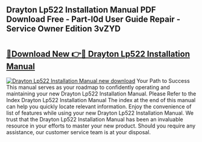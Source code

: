 ## Drayton Lp522 Installation Manual PDF Download Free - Part-l0d User Guide Repair - Service Owner Edition 3vZYD

# <h2><a href="http://cf11395.oget.top/?id=Drayton+Lp522+Installation+Manual">🔗Download New 👉🔴 Drayton Lp522 Installation Manual</a></h2>

[![Drayton Lp522 Installation Manual new download](https://i.imgur.com/5g1atiW.png)](http://cf11395.oget.top/?id=Drayton+Lp522+Installation+Manual)
Your Path to Success This manual serves as your roadmap to confidently operating and maintaining your new Drayton Lp522 Installation Manual. Please Refer to the Index Drayton Lp522 Installation Manual The index at the end of this manual can help you quickly locate relevant information. Enjoy the convenience of list of features while using your new Drayton Lp522 Installation Manual. We trust that the Drayton Lp522 Installation Manual has been an invaluable resource in your efforts to master your new product. Should you require any assistance, our customer service team is at your disposal.
